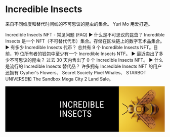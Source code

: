 # Incredible Insects

来自不同维度和替代时间线的不可思议的昆虫的集合。 Yuri Mo 用爱打造。

Incredible Insects NFT - 常见问题 (FAQ)
▶ 什么是不可思议的昆虫？
Incredible Insects 是一个 NFT（不可替代代币）集合。存储在区块链上的数字艺术品集合。
▶ 有多少 Incredible Insects 代币？
总共有 9 个 Incredible Insects NFT。目前，19 位所有者的钱包中至少有一个 Incredible Insects NTF。
▶ 最近卖出了多少不可思议的昆虫？
过去 30 天内售出了 0 个 Incredible Insects NFT。
▶ 什么是流行的 Incredible Insects 替代品？
许多拥有 Incredible Insects NFT 的用户还拥有 Cypher's Flowers、 Secret Society Pixel Whales、 STARBOT UNIVERSE和 The Sandbox Mega City 2 Land Sale。

![NFT](unnamed.png)
